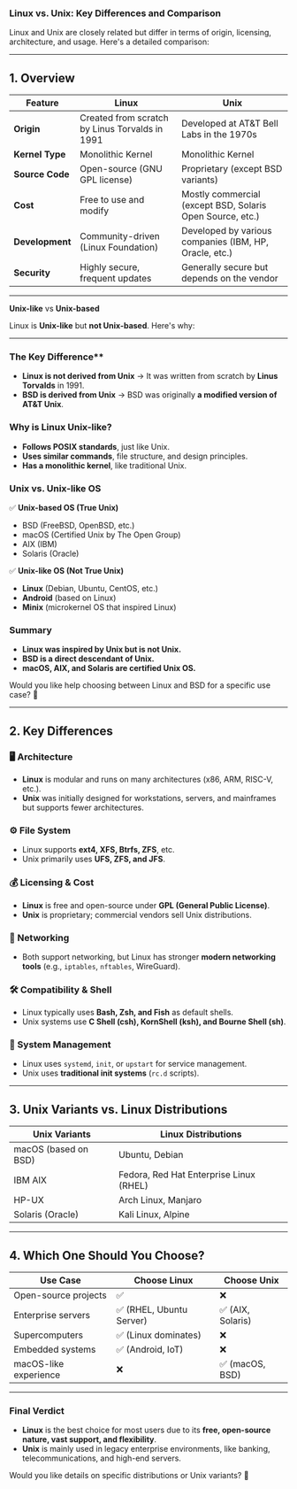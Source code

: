 ### **Linux vs. Unix: Key Differences and Comparison**  

Linux and Unix are closely related but differ in terms of origin, licensing, architecture, and usage. Here's a detailed comparison:

---

## **1. Overview**
| Feature | **Linux** | **Unix** |
|---------|----------|----------|
| **Origin** | Created from scratch by Linus Torvalds in 1991 | Developed at AT&T Bell Labs in the 1970s |
| **Kernel Type** | Monolithic Kernel | Monolithic Kernel |
| **Source Code** | Open-source (GNU GPL license) | Proprietary (except BSD variants) |
| **Cost** | Free to use and modify | Mostly commercial (except BSD, Solaris Open Source, etc.) |
| **Development** | Community-driven (Linux Foundation) | Developed by various companies (IBM, HP, Oracle, etc.) |
| **Security** | Highly secure, frequent updates | Generally secure but depends on the vendor |

---

**Unix-like** vs **Unix-based**

Linux is **Unix-like** but **not Unix-based**. Here's why:  

--- 

### The Key Difference**
- **Linux is not derived from Unix** → It was written from scratch by **Linus Torvalds** in 1991.
- **BSD is derived from Unix** → BSD was originally **a modified version of AT&T Unix**.

### **Why is Linux Unix-like?**
- **Follows POSIX standards**, just like Unix.
- **Uses similar commands**, file structure, and design principles.
- **Has a monolithic kernel**, like traditional Unix.

### **Unix vs. Unix-like OS**
✅ **Unix-based OS (True Unix)**
- BSD (FreeBSD, OpenBSD, etc.)
- macOS (Certified Unix by The Open Group)
- AIX (IBM)
- Solaris (Oracle)

✅ **Unix-like OS (Not True Unix)**
- **Linux** (Debian, Ubuntu, CentOS, etc.)
- **Android** (based on Linux)
- **Minix** (microkernel OS that inspired Linux)

### **Summary**
- **Linux was inspired by Unix but is not Unix.**
- **BSD is a direct descendant of Unix.**
- **macOS, AIX, and Solaris are certified Unix OS.**

Would you like help choosing between Linux and BSD for a specific use case? 🚀

---

## **2. Key Differences**
### **🖥️ Architecture**
- **Linux** is modular and runs on many architectures (x86, ARM, RISC-V, etc.).
- **Unix** was initially designed for workstations, servers, and mainframes but supports fewer architectures.

### **⚙️ File System**
- Linux supports **ext4, XFS, Btrfs, ZFS**, etc.
- Unix primarily uses **UFS, ZFS, and JFS**.

### **💰 Licensing & Cost**
- **Linux** is free and open-source under **GPL (General Public License)**.
- **Unix** is proprietary; commercial vendors sell Unix distributions.

### **📡 Networking**
- Both support networking, but Linux has stronger **modern networking tools** (e.g., `iptables`, `nftables`, WireGuard).

### **🛠️ Compatibility & Shell**
- Linux typically uses **Bash, Zsh, and Fish** as default shells.
- Unix systems use **C Shell (csh), KornShell (ksh), and Bourne Shell (sh)**.

### **🔧 System Management**
- Linux uses `systemd`, `init`, or `upstart` for service management.
- Unix uses **traditional init systems** (`rc.d` scripts).

---

## **3. Unix Variants vs. Linux Distributions**
| **Unix Variants** | **Linux Distributions** |
|------------------|----------------------|
| macOS (based on BSD) | Ubuntu, Debian |
| IBM AIX | Fedora, Red Hat Enterprise Linux (RHEL) |
| HP-UX | Arch Linux, Manjaro |
| Solaris (Oracle) | Kali Linux, Alpine |

---

## **4. Which One Should You Choose?**
| **Use Case** | **Choose Linux** | **Choose Unix** |
|-------------|----------------|----------------|
| Open-source projects | ✅ | ❌ |
| Enterprise servers | ✅ (RHEL, Ubuntu Server) | ✅ (AIX, Solaris) |
| Supercomputers | ✅ (Linux dominates) | ❌ |
| Embedded systems | ✅ (Android, IoT) | ❌ |
| macOS-like experience | ❌ | ✅ (macOS, BSD) |

---

### **Final Verdict**
- **Linux** is the best choice for most users due to its **free, open-source nature, vast support, and flexibility**.
- **Unix** is mainly used in legacy enterprise environments, like banking, telecommunications, and high-end servers.

Would you like details on specific distributions or Unix variants? 🚀
